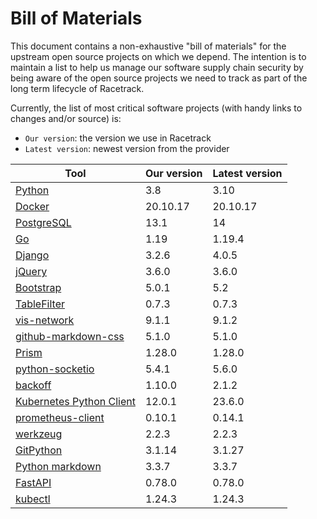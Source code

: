 # Bill of Materials
This document contains a non-exhaustive "bill of materials" for the upstream
open source projects on which we depend. The intention is to maintain a list to
help us manage our software supply chain security by being aware of the open
source projects we need to track as part of the long term lifecycle of
Racetrack.

Currently, the list of most critical software projects (with handy links to
changes and/or source) is:

- `Our version`: the version we use in Racetrack
- `Latest version`: newest version from the provider

| Tool                                                                | Our version | Latest version |
| ------------------------------------------------------------------- | ------------| ---------------|
| [Python](https://www.python.org/downloads/)                         | 3.8         | 3.10           |
| [Docker](https://docs.docker.com/engine/release-notes/)             | 20.10.17    | 20.10.17       |
| [PostgreSQL](https://www.postgresql.org/docs/release/)              | 13.1        | 14             |
| [Go](https://go.dev/)                                               | 1.19        | 1.19.4         |
| [Django](https://pypi.org/project/Django)                           | 3.2.6       | 4.0.5          |
| [jQuery](https://github.com/jquery/jquery/releases)                 | 3.6.0       | 3.6.0          |
| [Bootstrap](https://getbootstrap.com/docs/versions/)                | 5.0.1       | 5.2            |
| [TableFilter](https://github.com/koalyptus/TableFilter/releases)    | 0.7.3       | 0.7.3          |
| [vis-network](https://visjs.github.io/vis-network/docs/network)     | 9.1.1       | 9.1.2          |
| [github-markdown-css](https://github.com/sindresorhus/github-markdown-css) | 5.1.0 | 5.1.0 |
| [Prism](https://github.com/PrismJS/prism/)                          | 1.28.0 | 1.28.0 |
| [python-socketio](https://pypi.org/project/python-socketio/)        | 5.4.1 | 5.6.0 |
| [backoff](https://pypi.org/project/backoff/)                        | 1.10.0 | 2.1.2 |
| [Kubernetes Python Client](https://pypi.org/project/kubernetes/) | 12.0.1 | 23.6.0 |
| [prometheus-client](https://pypi.org/project/prometheus-client/) | 0.10.1 | 0.14.1 |
| [werkzeug](https://pypi.org/project/Werkzeug/) | 2.2.3 | 2.2.3 |
| [GitPython](https://pypi.org/project/GitPython/) | 3.1.14 | 3.1.27 |
| [Python markdown](https://pypi.org/project/Markdown/) | 3.3.7 | 3.3.7 |
| [FastAPI](https://github.com/tiangolo/fastapi) | 0.78.0 | 0.78.0 |
| [kubectl](https://github.com/kubernetes/kubectl) | 1.24.3 | 1.24.3 |
